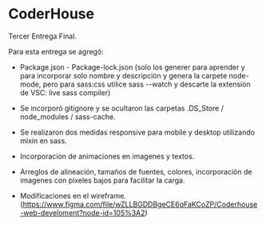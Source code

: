 # CoderHouse

Tercer Entrega Final.

Para esta entrega se agregó:

+ Package.json - Package-lock.json 
(solo los generer para aprender y para incorporar solo nombre y descripción y genera la carpete node-mode, 
pero para sass:css utilice sass --watch y descarte la extensión de VSC: live sass compiler)

+ Se incorporó gitignore y se ocultaron las carpetas .DS_Store / node_modules / sass-cache.

+ Se realizaron dos medidas responsive para mobile y desktop utilizando mixin en sass.

+ Incorporación de animaciones en imagenes y textos.

+ Arreglos de alineación, tamaños de fuentes, colores, incorporación de imagenes con pixeles bajos para facilitar la carga.

+ Modificaciones en el wireframe. (https://www.figma.com/file/wZLLBGDDBgeCE6qFaKCoZP/Coderhouse-web-develoment?node-id=105%3A2)






